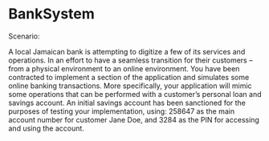 # BankSystem
Scenario:

A local Jamaican bank is attempting to digitize a few of its services and 
operations. In an effort to have a seamless transition for their customers –
from a physical environment to an online environment. You have been
contracted to implement a section of the application and simulates some 
online banking transactions. More specifically, your application will mimic 
some operations that can be performed with a customer’s personal loan and 
savings account. An initial savings account has been sanctioned for the 
purposes of testing your implementation, using: 258647 as the main account 
number for customer Jane Doe, and 3284 as the PIN for accessing and using the 
account.
